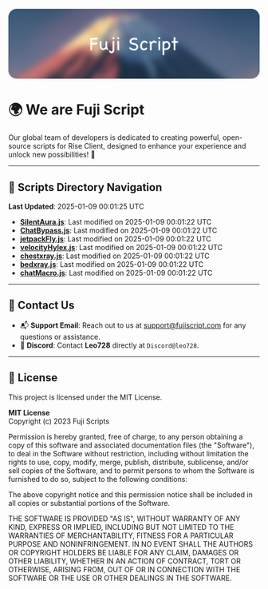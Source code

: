 ![Banner](.github/b.webp)

# 🌍 **We are Fuji Script**

Our global team of developers is dedicated to creating powerful, open-source scripts for Rise Client, designed to enhance your experience and unlock new possibilities! 🌟

---
<!-- SCRIPTS_NAVIGATION_START -->
## 📂 **Scripts Directory Navigation**

**Last Updated**: 2025-01-09 00:01:25 UTC

- **[SilentAura.js](scripts/SilentAura.js)**: Last modified on 2025-01-09 00:01:22 UTC
- **[ChatBypass.js](scripts/ChatBypass.js)**: Last modified on 2025-01-09 00:01:22 UTC
- **[jetpackFly.js](scripts/jetpackFly.js)**: Last modified on 2025-01-09 00:01:22 UTC
- **[velocityHylex.js](scripts/velocityHylex.js)**: Last modified on 2025-01-09 00:01:22 UTC
- **[chestxray.js](scripts/chestxray.js)**: Last modified on 2025-01-09 00:01:22 UTC
- **[bedxray.js](scripts/bedxray.js)**: Last modified on 2025-01-09 00:01:22 UTC
- **[chatMacro.js](scripts/chatMacro.js)**: Last modified on 2025-01-09 00:01:22 UTC

<!-- SCRIPTS_NAVIGATION_END -->

---

## 💬 **Contact Us**  
- 📬 **Support Email**: Reach out to us at [support@fujiscript.com](mailto:support@fujiscript.com) for any questions or assistance.  
- 💬 **Discord**: Contact **Leo728** directly at `Discord@leo728`.

---

## 📜 **License**

This project is licensed under the MIT License.  

**MIT License**  
Copyright (c) 2023 Fuji Scripts  

Permission is hereby granted, free of charge, to any person obtaining a copy of this software and associated documentation files (the "Software"), to deal in the Software without restriction, including without limitation the rights to use, copy, modify, merge, publish, distribute, sublicense, and/or sell copies of the Software, and to permit persons to whom the Software is furnished to do so, subject to the following conditions:  

The above copyright notice and this permission notice shall be included in all copies or substantial portions of the Software.  

THE SOFTWARE IS PROVIDED "AS IS", WITHOUT WARRANTY OF ANY KIND, EXPRESS OR IMPLIED, INCLUDING BUT NOT LIMITED TO THE WARRANTIES OF MERCHANTABILITY, FITNESS FOR A PARTICULAR PURPOSE AND NONINFRINGEMENT. IN NO EVENT SHALL THE AUTHORS OR COPYRIGHT HOLDERS BE LIABLE FOR ANY CLAIM, DAMAGES OR OTHER LIABILITY, WHETHER IN AN ACTION OF CONTRACT, TORT OR OTHERWISE, ARISING FROM, OUT OF OR IN CONNECTION WITH THE SOFTWARE OR THE USE OR OTHER DEALINGS IN THE SOFTWARE.  
